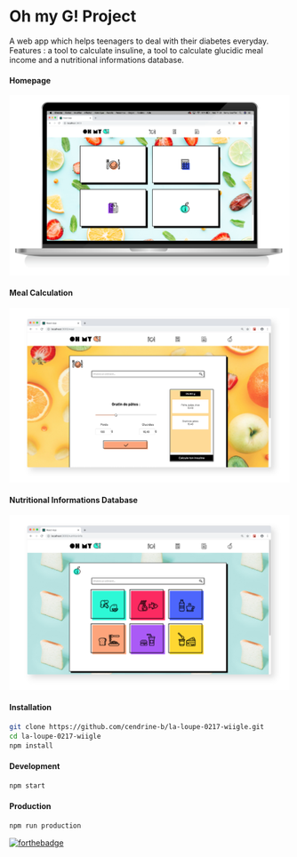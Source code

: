 # Oh my G! Project

A web app which helps teenagers to deal with their diabetes everyday. Features : a tool to calculate insuline, a tool to calculate glucidic meal income and a nutritional informations database.

#### Homepage
![](./public/images/ohmyg-github-homepage.png "HomePage")

#### Meal Calculation
![](./public/images/ohmyg-github-calculation.png "Calculation")

#### Nutritional Informations Database
![](./public/images/ohmyg-github-infonut.png "Nutritional Informations Database")



#### Installation

```bash
git clone https://github.com/cendrine-b/la-loupe-0217-wiigle.git
cd la-loupe-0217-wiigle
npm install
```

#### Development

```bash
npm start
```

#### Production

```bash
npm run production
```

[![forthebadge](http://forthebadge.com/images/badges/built-with-love.svg)](http://forthebadge.com)

